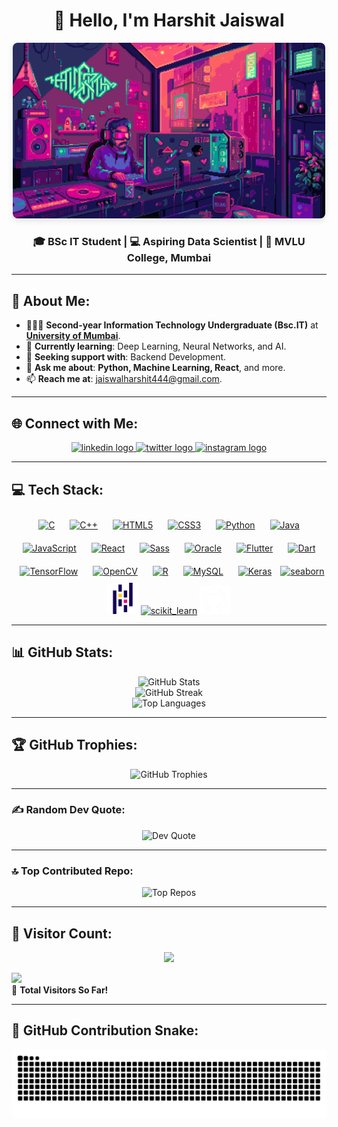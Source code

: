 <h1 align="center">👋 Hello, I'm Harshit Jaiswal </h1> 
<div align="center">
    <img src="coder.gif" alt="Coder Gif" style="width:500px; border-radius: 8px; box-shadow: 0 4px 10px rgba(0, 0, 0, 0.1);"/>
</div>
<h3 align="center">🎓 BSc IT Student | 💻 Aspiring Data Scientist | 📍 MVLU College, Mumbai</h3>

---

## 💫 **About Me**:
- 👩🏻‍💻 **Second-year Information Technology Undergraduate (Bsc.IT)** at **[University of Mumbai](https://mu.ac.in/)**.<br>
- 🔭 **Currently learning**: Deep Learning, Neural Networks, and AI.<br> 
- 🤝 **Seeking support with**: Backend Development.<br>
- 💬 **Ask me about**: **Python, Machine Learning, React**, and more.<br>
- 📫 **Reach me at**: [jaiswalharshit444@gmail.com](mailto:jaiswalharshit444@gmail.com).

---

## 🌐 **Connect with Me**:
<div align="center">
  <a href="www.linkedin.com/in/harshit-jaiswal-a05835298/" target="_blank">
    <img src="https://raw.githubusercontent.com/maurodesouza/profile-readme-generator/master/src/assets/icons/social/linkedin/default.svg" width="52" height="40" alt="linkedin logo"  />
  </a>
  <a href="https://x.com/harshit_2005_/" target="_blank">
    <img src="https://raw.githubusercontent.com/maurodesouza/profile-readme-generator/master/src/assets/icons/social/twitter/default.svg" width="52" height="40" alt="twitter logo"  />
  </a>
  <a href="https://www.instagram.com/harshitttt.018/" target="_blank">
    <img src="https://raw.githubusercontent.com/maurodesouza/profile-readme-generator/master/src/assets/icons/social/instagram/default.svg" width="52" height="40" alt="instagram logo"  />
  </a>
</div>

---

## 💻 **Tech Stack**:
<div align="center">  
<a href="https://www.cprogramming.com/" target="_blank"><img style="margin: 10px" src="https://profilinator.rishav.dev/skills-assets/c-original.svg" alt="C" height="50" /></a>  
<a href="https://www.cplusplus.com/" target="_blank"><img style="margin: 10px" src="https://profilinator.rishav.dev/skills-assets/cplusplus-original.svg" alt="C++" height="50" /></a>  
<a href="https://en.wikipedia.org/wiki/HTML5" target="_blank"><img style="margin: 10px" src="https://profilinator.rishav.dev/skills-assets/html5-original-wordmark.svg" alt="HTML5" height="60" /></a>  
<a href="https://www.w3schools.com/css/" target="_blank"><img style="margin: 10px" src="https://profilinator.rishav.dev/skills-assets/css3-original-wordmark.svg" alt="CSS3" height="60" /></a>  
<a href="https://www.python.org/" target="_blank"><img style="margin: 10px" src="https://profilinator.rishav.dev/skills-assets/python-original.svg" alt="Python" height="50" /></a>  
<a href="https://www.java.com/" target="_blank"><img style="margin: 10px" src="https://profilinator.rishav.dev/skills-assets/java-original-wordmark.svg" alt="Java" height="60" /></a>  
<a href="https://www.javascript.com/" target="_blank"><img style="margin: 10px" src="https://profilinator.rishav.dev/skills-assets/javascript-original.svg" alt="JavaScript" height="50" /></a>  
<a href="https://reactjs.org/" target="_blank"><img style="margin: 10px" src="https://profilinator.rishav.dev/skills-assets/react-original-wordmark.svg" alt="React" height="50" /></a>  
<a href="https://sass-lang.com/" target="_blank"><img style="margin: 10px" src="https://profilinator.rishav.dev/skills-assets/sass-original.svg" alt="Sass" height="50" /></a>  
<a href="https://www.oracle.com/in/index.html" target="_blank"><img style="margin: 10px" src="https://profilinator.rishav.dev/skills-assets/oracle-original.svg" alt="Oracle" height="60" /></a>  
<a href="https://flutter.dev/" target="_blank"><img style="margin: 10px" src="https://profilinator.rishav.dev/skills-assets/flutterio-icon.svg" alt="Flutter" height="45" /></a>  
<a href="https://dart.dev/" target="_blank"><img style="margin: 10px" src="https://profilinator.rishav.dev/skills-assets/dartlang-icon.svg" alt="Dart" height="45" /></a>  
<a href="https://www.tensorflow.org/" target="_blank"><img style="margin: 10px" src="https://profilinator.rishav.dev/skills-assets/tensorflow-icon.svg" alt="TensorFlow" height="50" /></a>  
<a href="https://opencv.org/" target="_blank"><img style="margin: 10px" src="https://profilinator.rishav.dev/skills-assets/opencv-icon.svg" alt="OpenCV" height="50" /></a>  
<a href="https://www.r-project.org/" target="_blank"><img style="margin: 10px" src="https://profilinator.rishav.dev/skills-assets/r.svg" alt="R" height="45" /></a>  
<a href="https://www.mysql.com/" target="_blank"><img style="margin: 10px" src="https://profilinator.rishav.dev/skills-assets/mysql-original-wordmark.svg" alt="MySQL" height="60" /></a>  
<a href="https://keras.io/" target="_blank"><img style="margin: 10px" src="https://profilinator.rishav.dev/skills-assets/keras.png" alt="Keras" height="45" /></a> 
<a target="_blank" href="https://seaborn.io/" style="display: inline-block;"><img src="https://seaborn.pydata.org/_images/logo-mark-lightbg.svg" alt="seaborn" width="50" height="50" /></a>
<a target="_blank" href="https://raw.githubusercontent.com/devicons/devicon/2ae2a900d2f041da66e950e4d48052658d850630/icons/pandas/pandas-original.svg" style="display: inline-block;"><img src="https://raw.githubusercontent.com/devicons/devicon/2ae2a900d2f041da66e950e4d48052658d850630/icons/pandas/pandas-original.svg" alt="pandas" width="50" height="50" /></a>
<a target="_blank" href="https://upload.wikimedia.org/wikipedia/commons/0/05/Scikit_learn_logo_small.svg" style="display: inline-block;"><img src="https://upload.wikimedia.org/wikipedia/commons/0/05/Scikit_learn_logo_small.svg" alt="scikit_learn" width="50" height="50" /></a> <img src="GitHub 1.png" alt="Coder Gif" style="width:50px;"/>
</div>

---

## 📊 **GitHub Stats**:
<div align="center"> 
    <img src="https://github-readme-stats.vercel.app/api?username=harshitt018&theme=blue-green&hide_border=true&count_private=true&include_all_commits=true" alt="GitHub Stats"/><br/>
    <img src="https://github-readme-streak-stats.herokuapp.com/?user=harshitt018&theme=blue-green&hide_border=true" alt="GitHub Streak"/><br/>
    <img src="https://github-readme-stats.vercel.app/api/top-langs/?username=harshitt018&theme=blue-green&hide_border=true&layout=compact" alt="Top Languages"/>
</div>

---

## 🏆 **GitHub Trophies**:
<div align="center">
    <img src="https://github-profile-trophy.vercel.app/?username=harshitt018&theme=radical&no-frame=true&no-bg=true&margin-w=4" alt="GitHub Trophies"/>
</div>

---

### ✍️ **Random Dev Quote**:
<div align="center">
    <img src="https://quotes-github-readme.vercel.app/api?type=horizontal&theme=dark" alt="Dev Quote"/>
</div>

---

### 🔝 **Top Contributed Repo**:
<div align="center">
    <img src="https://github-contributor-stats.vercel.app/api?username=harshitt018&limit=5&theme=dark&combine_all_yearly_contributions=true" alt="Top Repos"/>
</div>

---

## 🌟 **Visitor Count**:
<div align="center">
  <img src="https://profile-counter.glitch.me/harshitt018/count.svg?"  />
</div>
        
[![](https://visitcount.itsvg.in/api?id=harshitt018&icon=5&color=1)](https://visitcount.itsvg.in)  
👀 **Total Visitors So Far!**
</div>

---

## 🐍 GitHub Contribution Snake:
<picture>
  <source media="(prefers-color-scheme: dark)" srcset="https://raw.githubusercontent.com/harshitt018/harshitt018/output/github-snake-dark.svg" />
  <source media="(prefers-color-scheme: light)" srcset="https://raw.githubusercontent.com/harshitt018/harshitt018/output/github-snake.svg" />
  <img alt="github-snake" src="https://raw.githubusercontent.com/harshitt018/harshitt018/output/github-snake.svg" />
</picture>
